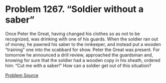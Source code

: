 # Problem 1267. “Soldier without a saber”

Once Peter the Great, having changed his clothes so as not to be recognized, was drinking with one of his guards. When the soldier ran out of money, he pawned his saber to the innkeeper, and instead put a wooden “training” one into the scabbard for show. Peter the Great was present. For tomorrow he announced a drill review, approached the guardsman and, knowing for sure that the soldier had a wooden copy in his sheath, ordered him: “Cut me with a saber!” How can a soldier get out of this situation?

[Problem Source](https://www.trizland.ru/tasks/5722/)